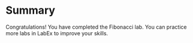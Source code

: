 # Summary

Congratulations! You have completed the Fibonacci lab. You can practice more labs in LabEx to improve your skills.
